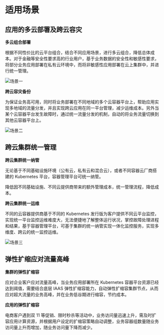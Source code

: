 # 适用场景

## 应用的多云部署及跨云容灾

**多云组合部署**

根据不同性价比的云平台组合，结合不同应用场景，进行多云组合，降低总体成本。对于金融等安全性要求高的行业用户，基于业务数据的安全性和敏感性要求，将部分业务应用部署在私有云环境中，而将非敏感性应用部署在云上集群中，并进行统一管理。

![场景一](../images/sce1.jpg)

**跨云容灾备份**

为保证业务高可用，同时将业务部署在不同地域的多个云容器平台上，帮助应用实现多地域的流量分发，并且实现跨云应用在同一平台管理，减少运维成本。另外当某个云容器平台发生故障时，通过统一流量分发的机制，自动的将业务流量切换到其他云容器平台上。

![场景二](../images/sce2.jpg)

## 跨云集群统一管理

**跨云集群统一纳管**

无论基于不同基础设施环境（公有云，私有云和混合云），或者不同容器云厂商搭建的 Kubernetes 平台，容器管理平台可统一纳管。

降低因不同基础设施、不同云提供商带来的额外管理成本，统一管理流程，降低成本。

**跨云集群统一运维**

不同的云容器提供商基于不同的 Kubernetes 发行版为客户提供不同云平台监控，实现统一平台监控运维难度大，无法便捷地了解整体运行状况，掌控故障处理进程和结果，基于容器管理平台，可基于集群的统一纳管实现一体化监控服务，实现多维度、跨云的统一监控运维。

![场景三](../images/sce3.jpg)

## 弹性扩缩应对流量高峰

**集群的弹性扩缩容**

应对企业客户应对流量高峰，当业务应用部署所在 Kubernetes 容器平台资源已经达到阈值，需要结合底层 IAAS 弹性扩缩容能力，自动弹性扩缩容集群节点，从而应对超大流量的业务高峰，并在业务低谷期进行缩容，节约成本。

**应用的弹性扩缩容**

电商客户遇到双 11 等促销、限时秒杀等活动中，业务访问量迅速上升，需及时扩容应用计算资源，并根据用户设定的扩缩容策略自动调整，业务容器组数量随业务访问量上升而增加，随业务访问量下降而减少。
